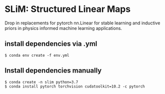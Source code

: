 # SLiM: Structured Linear Maps

Drop in replacements for pytorch nn.Linear for stable learning and inductive priors 
in physics informed machine learning applications.

## install dependencies via .yml
```console
$ conda env create -f env.yml
```

## Install dependencies manually

```console
$ conda create -n slim python=3.7
$ conda install pytorch torchvision cudatoolkit=10.2 -c pytorch
```

